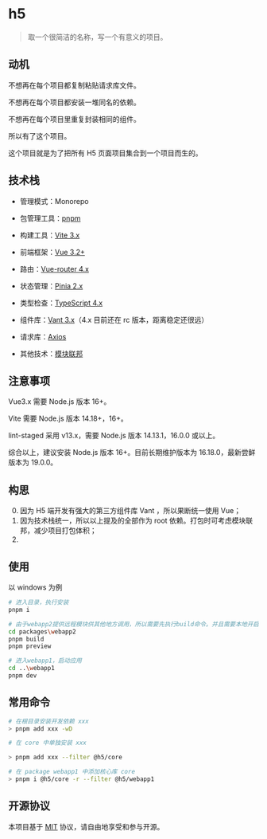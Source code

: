 # h5

> 取一个很简洁的名称，写一个有意义的项目。

## 动机

不想再在每个项目都复制粘贴请求库文件。

不想再在每个项目都安装一堆同名的依赖。

不想再在每个项目里重复封装相同的组件。

所以有了这个项目。

这个项目就是为了把所有 H5 页面项目集合到一个项目而生的。

## 技术栈

- 管理模式：Monorepo
- 包管理工具：[pnpm](https://github.com/pnpm/pnpm)
- 构建工具：[Vite 3.x](https://github.com/vitejs/vite)
- 前端框架：[Vue 3.2+](https://github.com/vuejs/core)
- 路由：[Vue-router 4.x](https://github.com/vuejs/router)
- 状态管理：[Pinia 2.x](https://github.com/vuejs/pinia)
- 类型检查：[TypeScript 4.x](https://github.com/microsoft/TypeScript)
- 组件库：[Vant 3.x](https://github.com/youzan/vant)（4.x 目前还在 rc 版本，距离稳定还很远）
- 请求库：[Axios](https://github.com/axios/axios)

- 其他技术：[模块联邦](https://webpack.docschina.org/concepts/module-federation/)

## 注意事项

Vue3.x 需要 Node.js 版本 16+。

Vite 需要 Node.js 版本 14.18+，16+。

lint-staged 采用 v13.x，需要 Node.js 版本 14.13.1，16.0.0 或以上。

综合以上，建议安装 Node.js 版本 16+。目前长期维护版本为 16.18.0，最新尝鲜版本为 19.0.0。

## 构思

0. 因为 H5 端开发有强大的第三方组件库 Vant ，所以果断统一使用 Vue；
1. 因为技术栈统一，所以以上提及的全部作为 root 依赖。打包时可考虑模块联邦，减少项目打包体积；
2.

## 使用

以 windows 为例

```bash
# 进入目录，执行安装
pnpm i

# 由于webapp2提供远程模块供其他地方调用，所以需要先执行build命令。并且需要本地开启静态服务器所以用preview命令
cd packages\webapp2
pnpm build
pnpm preview

# 进入webapp1，启动应用
cd ..\webapp1
pnpm dev
```

## 常用命令

```bash
# 在根目录安装开发依赖 xxx
> pnpm add xxx -wD

# 在 core 中单独安装 xxx

> pnpm add xxx --filter @h5/core

# 在 package webapp1 中添加核心库 core
> pnpm i @h5/core -r --filter @h5/webapp1
```

## 开源协议

本项目基于 [MIT](https://zh.wikipedia.org/wiki/MIT%E8%A8%B1%E5%8F%AF%E8%AD%89) 协议，请自由地享受和参与开源。
